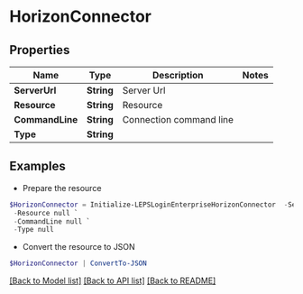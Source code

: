 # HorizonConnector
## Properties

Name | Type | Description | Notes
------------ | ------------- | ------------- | -------------
**ServerUrl** | **String** | Server Url | 
**Resource** | **String** | Resource | 
**CommandLine** | **String** | Connection command line | 
**Type** | **String** |  | 

## Examples

- Prepare the resource
```powershell
$HorizonConnector = Initialize-LEPSLoginEnterpriseHorizonConnector  -ServerUrl null `
 -Resource null `
 -CommandLine null `
 -Type null
```

- Convert the resource to JSON
```powershell
$HorizonConnector | ConvertTo-JSON
```

[[Back to Model list]](../README.md#documentation-for-models) [[Back to API list]](../README.md#documentation-for-api-endpoints) [[Back to README]](../README.md)

